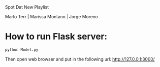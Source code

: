Spot Dat New Playlist 

Marlo Terr | Marissa Montano |  Jorge Moreno

# How to run Flask server:
```bash
python Model.py
```
Then open web browser and put in the following url: http://127.0.0.1:3000/
